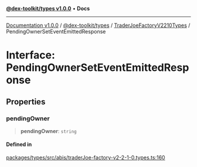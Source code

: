 [**@dex-toolkit/types v1.0.0**](../../../README.md) • **Docs**

***

[Documentation v1.0.0](../../../../../packages.md) / [@dex-toolkit/types](../../../README.md) / [TraderJoeFactoryV2210Types](../README.md) / PendingOwnerSetEventEmittedResponse

# Interface: PendingOwnerSetEventEmittedResponse

## Properties

### pendingOwner

> **pendingOwner**: `string`

#### Defined in

[packages/types/src/abis/traderJoe-factory-v2-2-1-0.types.ts:160](https://github.com/niZmosis/dex-toolkit/blob/3d8b41b44787b30fbea5de3ab4737662ffb61bc8/packages/types/src/abis/traderJoe-factory-v2-2-1-0.types.ts#L160)
